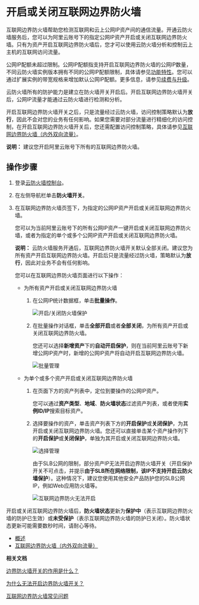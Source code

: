 # 开启或关闭互联网边界防火墙

互联网边界防火墙帮助您检测互联网和云上公网IP资产间的通信流量。开通云防火墙服务后，您可以为阿里云账号下的指定公网IP资产开启或关闭互联网边界防火墙。只有为资产开启互联网边界防火墙后，您才可以使用云防火墙分析和控制云上主机的互联网访问流量。

公网IP配额未超过限制。公网IP配额指支持开启互联网边界防火墙的公网IP数量，不同云防火墙实例版本拥有不同的公网IP配额限制，具体请参见[功能特性](/cn.zh-CN/产品简介/功能特性.md)。您可以通过扩展实例的带宽规格来增加默认公网IP配额。更多信息，请参见[续费与升级](/cn.zh-CN/产品定价/续费与升级.md)。

云防火墙所有的防护能力是建立在防火墙开关开启后。开启互联网边界防火墙开关后，公网IP流量才能通过云防火墙进行检测和分析。

开启互联网边界防火墙开关之后，只是流量经过云防火墙，访问控制策略默认为**放行**，因此不会对您的业务有任何影响。如果您需要对部分流量进行精细化的访问控制，在开启互联网边界防火墙开关后，您还需配置访问控制策略，具体请参见[互联网边界防火墙（内外双向流量）](/cn.zh-CN/访问控制/互联网边界防火墙（内外双向流量）.md)。

**说明：** 建议您开启阿里云账号下所有的互联网边界防火墙。

## 操作步骤

1.  登录[云防火墙控制台](https://yundun.console.aliyun.com/?p=cfwnext)。

2.  在左侧导航栏单击**防火墙开关**。

3.  在互联网边界防火墙页签下，为指定的公网IP资产开启或关闭互联网边界防火墙。

    您可以为当前阿里云账号下的所有公网IP资产一键开启或关闭互联网边界防火墙，或者为指定的单个或多个公网IP资产开启或关闭互联网边界防火墙。

    **说明：** 云防火墙服务开通后，互联网边界防火墙开关默认全部关闭。建议您为所有资产开启互联网边界防火墙。开启后只是流量经过防火墙，策略默认为**放行**，因此对业务不会有任何影响。

    您可以在互联网边界防火墙页面进行以下操作：

    -   为所有资产开启或关闭互联网边界防火墙
        1.  在公网IP统计数据框，单击**批量操作**。

            ![开启/关闭防火墙保护](https://static-aliyun-doc.oss-cn-hangzhou.aliyuncs.com/assets/img/zh-CN/4246298951/p72297.png)

        2.  在批量操作对话框，单击**全部开启**或者**全部关闭**，为所有资产开启或关闭互联网边界防火墙。

            您还可以选择**新增资产**下的**自动开启保护**，则在当前阿里云账号下新增公网IP资产时，新增的公网IP资产将自动开启互联网边界防火墙。

            ![批量管理](https://static-aliyun-doc.oss-cn-hangzhou.aliyuncs.com/assets/img/zh-CN/4246298951/p53973.png)

    -   为单个或多个资产开启或关闭互联网边界防火墙
        1.  在页面下方的资产列表中，定位到要操作的公网IP资产。

            您可以通过**资产类型**、**地域**、**防火墙状态**过滤资产列表，或者使用**实例ID/IP**搜索目标资产。

        2.  选择要操作的资产，单击资产列表下方的**开启保护**或**关闭保护**，为其开启或关闭互联网边界防火墙。您还可以直接单击某个资产操作列下的**开启保护**或**关闭保护**，单独为其开启或关闭互联网边界防火墙。

            ![选择管理](https://static-aliyun-doc.oss-cn-hangzhou.aliyuncs.com/assets/img/zh-CN/5246298951/p32275.png)

            由于SLB公网的限制，部分资产IP无法开启边界防火墙开关（开启保护开关不可点击，并提示**由于SLB所在网络限制，该IP不支持开启云防火墙保护**）。这种情况下，建议您使用其他安全产品防护您的SLB公网IP，例如Web应用防火墙等。

            ![互联网边界防火无法开启](https://static-aliyun-doc.oss-cn-hangzhou.aliyuncs.com/assets/img/zh-CN/1562329951/p127298.png)


开启或关闭互联网边界防火墙后，**防火墙状态**更新为**保护中**（表示互联网边界防火墙的防护已生效）或**未受保护**（表示互联网边界防火墙的防护已关闭）。防火墙状态更新可能需要数秒时间，请耐心等待。

-   [概述](/cn.zh-CN/网络流量分析/概述.md)
-   [互联网边界防火墙（内外双向流量）](/cn.zh-CN/访问控制/互联网边界防火墙（内外双向流量）.md)

**相关文档**  


[边界防火墙开关的作用是什么？]()

[为什么无法开启边界防火墙开关？]()

[互联网边界防火墙常见问题](/cn.zh-CN/常见问题/互联网边界防火墙常见问题.md)

